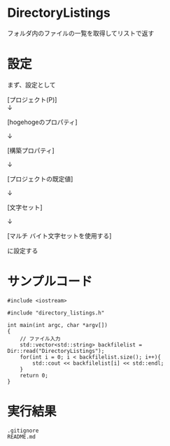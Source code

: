 DirectoryListings
=================

フォルダ内のファイルの一覧を取得してリストで返す  
  
  
設定
=================

まず、設定として  
  
[プロジェクト(P)]  
↓  
  
[hogehogeのプロパティ]  
  
↓  
  
[構築プロパティ]  
  
↓  
  
[プロジェクトの既定値]  
  
↓  
  
[文字セット]  
  
↓  
  
[マルチ バイト文字セットを使用する]  
  
に設定する  
  
  
  
サンプルコード
=================
    #include <iostream>
    
    #include "directory_listings.h"
    
    int main(int argc, char *argv[])
    {
        // ファイル入力
        std::vector<std::string> backfilelist = Dir::read("DirectoryListings");
        for(int i = 0; i < backfilelist.size(); i++){
            std::cout << backfilelist[i] << std::endl;
        }
        return 0;
    }
  
  
実行結果
=================
    .gitignore
    README.md